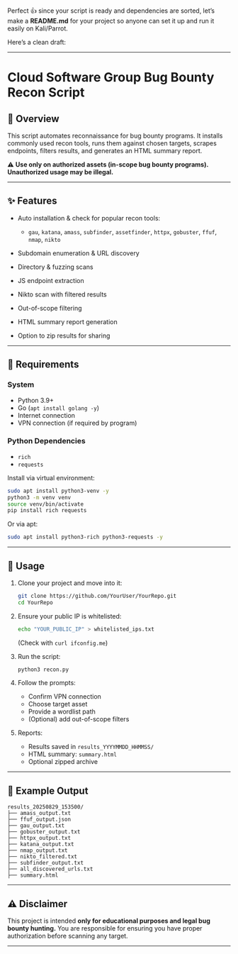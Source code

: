 Perfect 👍 since your script is ready and dependencies are sorted, let’s make a **README.md** for your project so anyone can set it up and run it easily on Kali/Parrot.

Here’s a clean draft:

---

# Cloud Software Group Bug Bounty Recon Script

## 📌 Overview

This script automates reconnaissance for bug bounty programs.
It installs commonly used recon tools, runs them against chosen targets, scrapes endpoints, filters results, and generates an HTML summary report.

⚠️ **Use only on authorized assets (in-scope bug bounty programs). Unauthorized usage may be illegal.**

---

## ✨ Features

* Auto installation & check for popular recon tools:

  * `gau`, `katana`, `amass`, `subfinder`, `assetfinder`, `httpx`, `gobuster`, `ffuf`, `nmap`, `nikto`
* Subdomain enumeration & URL discovery
* Directory & fuzzing scans
* JS endpoint extraction
* Nikto scan with filtered results
* Out-of-scope filtering
* HTML summary report generation
* Option to zip results for sharing

---

## 🔧 Requirements

### System

* Python 3.9+
* Go (`apt install golang -y`)
* Internet connection
* VPN connection (if required by program)

### Python Dependencies

* `rich`
* `requests`

Install via virtual environment:

```bash
sudo apt install python3-venv -y
python3 -m venv venv
source venv/bin/activate
pip install rich requests
```

Or via apt:

```bash
sudo apt install python3-rich python3-requests -y
```

---

## 🚀 Usage

1. Clone your project and move into it:

   ```bash
   git clone https://github.com/YourUser/YourRepo.git
   cd YourRepo
   ```

2. Ensure your public IP is whitelisted:

   ```bash
   echo "YOUR_PUBLIC_IP" > whitelisted_ips.txt
   ```

   (Check with `curl ifconfig.me`)

3. Run the script:

   ```bash
   python3 recon.py
   ```

4. Follow the prompts:

   * Confirm VPN connection
   * Choose target asset
   * Provide a wordlist path
   * (Optional) add out-of-scope filters

5. Reports:

   * Results saved in `results_YYYYMMDD_HHMMSS/`
   * HTML summary: `summary.html`
   * Optional zipped archive

---

## 📂 Example Output

```
results_20250829_153500/
├── amass_output.txt
├── ffuf_output.json
├── gau_output.txt
├── gobuster_output.txt
├── httpx_output.txt
├── katana_output.txt
├── nmap_output.txt
├── nikto_filtered.txt
├── subfinder_output.txt
├── all_discovered_urls.txt
├── summary.html
```

---

## ⚠️ Disclaimer

This project is intended **only for educational purposes and legal bug bounty hunting.**
You are responsible for ensuring you have proper authorization before scanning any target.

---


